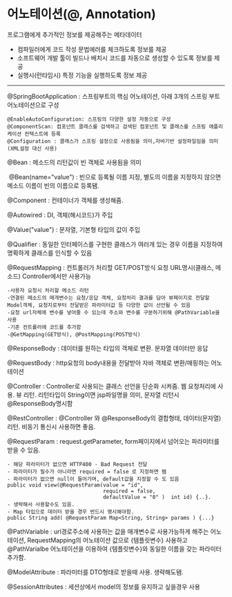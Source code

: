 # 어노테이션(@, Annotation)

프로그램에게 추가적인 정보를 제공해주는 메타데이터

- 컴파일러에게 코드 작성 문법에러를 체크하도록 정보를 제공
- 소프트웨어 개발 툴이 빌드나 배치시 코드를 자동으로 생성할 수 있도록 정보를 제공
- 실행시(런타임시) 특정 기능을 실행하도록 정보 제공

---

@SpringBootApplication : 스프링부트의 핵심 어노테이션, 아래 3개의 스프링 부트 어노테이션으로 구성

```
@EnableAutoConfiguration: 스프링의 다양한 설정 자동으로 구성
@ComponentScan: 컴포넌트 클래스를 검색하고 검색된 컴포넌트 및 클래스를 스프링 애플리케이션 컨텍스트에 등록
@Configuration : 클래스가 스프링 설정으로 사용됨을 의미,자바기반 설정파일임을 의미(XML설정 대신 사용)
```

@Bean : 메소드의 리턴값이 빈 객체로 사용됨을 의미

​	@Bean(name="value") : 빈으로 등록될 이름 지정, 별도의 이름을 지정하지 않으면 메소드 이름이 빈의 이름으로 등록됌.

@Component : 컨테이너가 객체를 생성해줌.

@Autowired : DI, 객체(해시코드)가 주입

@Value("value") : 문자열, 기본형 타입의 값이 주입

@Qualifier : 동일한 인터페이스를 구현한 클래스가 여러개 있는 경우 이름을 지정하여 명확하게 클래스를 인식할 수 있음

@RequestMapping : 컨트롤러가 처리할 GET/POST방식 요청 URL명시(클래스, 메소드) Controller에서만 사용가능

```
-사용자 요청시 처리할 메소드 리턴
-연결된 메소드의 매개변수는 요청/응답 객체, 요청처리 결과를 담아 뷰페이지로 전달할 Model객체, 요청지로부터 전달받은 파라미터값 등 다양한 값이 선언될 수 있음
-요청 url자체에 변수를 넣어줄 수 있는데 주소와 변수를 구분하기위해 @PathVariable을 사용
-기존 컨트롤러에 코드를 추가함
-@GetMapping(GET방식), @PostMapping(POST방식)
```

@ResponseBody : 데이터를 원하는 타입의 객체로 변환. 문자열 데이터만 응답

@RequestBody : http요청의 body내용을 전달받아 자바 객체로 변환/매핑하는 어노테이션

@Controller : Controller로 사용되는 클래스 선언을 단순화 시켜줌. 웹 요청처리에 사용. 뷰 리턴. 리턴타입이 String이면 jsp파일명을 의미, 문자열 리턴시 @ResponseBody명시함

@RestController : @Controller 와 @ResponseBody의 결합형태, 데이터(문자열) 리턴. 비동기 통신시 사용하면 좋음.

@RequestParam : request.getParameter, form페이지에서 넘어오는 파라미터를 받을 수 있음.

```
- 해당 파라미터가 없으면 HTTP400 - Bad Request 전달
- 파라미터가 필수가 아니라면 required = false 로 지정하면 됌
- 파라미터가 없으면 null이 들어가며, default값을 지정할 수 도 있음
public void view(@RequestParam(value = "id",  
                               required = false,  
                               defaultValue = "0" )  int id) {..}.  
- 생략해서 사용할수도 있음.
- Map 타입으로 데이터 받을 경우 반드시 명시해야함.
public String add( @RequestParam Map<String, String> params ) {...} 
```

@PathVariable : url경로주소에 사용하는 값을 매개변수로 사용가능하게 해주는 어노테이션, RequestMapping의 어노테이션 값으로 {템플릿변수} 사용하고 @PathVarialbe 어노테이션을 이용하여 {템플릿변수}와 동일한 이름을 갖는 파라미터 추가함.

@ModelAttribute : 파라미터를 DTO형태로 받을때 사용. 생략해도됌.

@SessionAttributes : 세션상에서 model의 정보를 유지하고 싶을경우 사용
